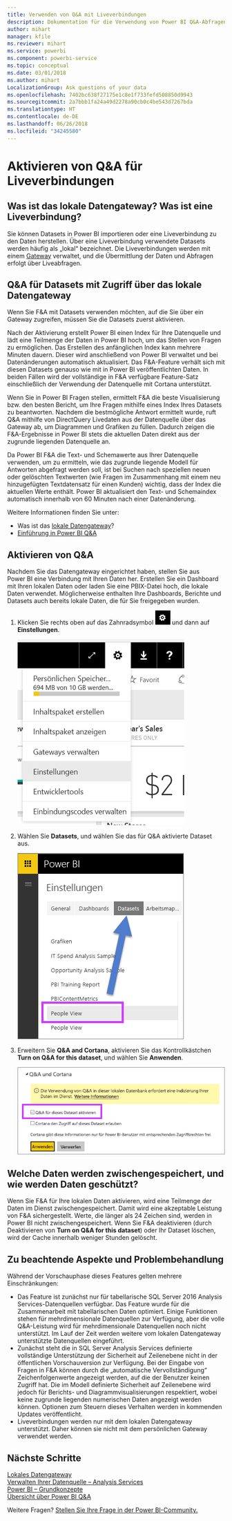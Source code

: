 ```yaml
---
title: Verwenden von Q&A mit Liveverbindungen
description: Dokumentation für die Verwendung von Power BI Q&A-Abfragen in natürlicher Sprache mit Liveverbindungen mit Analysis Services-Daten und dem lokalen Datengateway.
author: mihart
manager: kfile
ms.reviewer: mihart
ms.service: powerbi
ms.component: powerbi-service
ms.topic: conceptual
ms.date: 03/01/2018
ms.author: mihart
LocalizationGroup: Ask questions of your data
ms.openlocfilehash: 7402bc638f27175e1c8e1f733fefd508850d9943
ms.sourcegitcommit: 2a7bbb1fa24a49d2278a90cb0c4be543d7267bda
ms.translationtype: HT
ms.contentlocale: de-DE
ms.lasthandoff: 06/26/2018
ms.locfileid: "34245580"
---
```

# <a name="enable-qa-for-live-connections"></a>Aktivieren von Q&A für Liveverbindungen
## <a name="what-is-on-premises-data-gateway--what-is-a-live-connection"></a>Was ist das lokale Datengateway?  Was ist eine Liveverbindung?
Sie können Datasets in Power BI importieren oder eine Liveverbindung zu den Daten herstellen. Über eine Liveverbindung verwendete Datasets werden häufig als „lokal“ bezeichnet. Die Liveverbindungen werden mit einem [Gateway](service-gateway-onprem.md) verwaltet, und die Übermittlung der Daten und Abfragen erfolgt über Liveabfragen.

## <a name="qa-for-on-premises-data-gateway-datasets"></a>Q&A für Datasets mit Zugriff über das lokale Datengateway
Wenn Sie F&A mit Datasets verwenden möchten, auf die Sie über ein Gateway zugreifen, müssen Sie die Datasets zuerst aktivieren.

Nach der Aktivierung erstellt Power BI einen Index für Ihre Datenquelle und lädt eine Teilmenge der Daten in Power BI hoch, um das Stellen von Fragen zu ermöglichen. Das Erstellen des anfänglichen Index kann mehrere Minuten dauern. Dieser wird anschließend von Power BI verwaltet und bei Datenänderungen automatisch aktualisiert. Das F&A-Feature verhält sich mit diesen Datasets genauso wie mit in Power BI veröffentlichten Daten. In beiden Fällen wird der vollständige in F&A verfügbare Feature-Satz einschließlich der Verwendung der Datenquelle mit Cortana unterstützt.

Wenn Sie in Power BI Fragen stellen, ermittelt F&A die beste Visualisierung bzw. den besten Bericht, um Ihre Fragen mithilfe eines Index Ihres Datasets zu beantworten. Nachdem die bestmögliche Antwort ermittelt wurde, ruft Q&A mithilfe von DirectQuery Livedaten aus der Datenquelle über das Gateway ab, um Diagrammen und Grafiken zu füllen. Dadurch zeigen die F&A-Ergebnisse in Power BI stets die aktuellen Daten direkt aus der zugrunde liegenden Datenquelle an.

Da Power BI F&A die Text- und Schemawerte aus Ihrer Datenquelle verwenden, um zu ermitteln, wie das zugrunde liegende Modell für Antworten abgefragt werden soll, ist bei Suchen nach speziellen neuen oder gelöschten Textwerten (wie Fragen im Zusammenhang mit einem neu hinzugefügten Textdatensatz für einen Kunden) wichtig, dass der Index die aktuellen Werte enthält. Power BI aktualisiert den Text- und Schemaindex automatisch innerhalb von 60 Minuten nach einer Datenänderung.

Weitere Informationen finden Sie unter:

* Was ist das [lokale Datengateway](service-gateway-onprem.md)?
* [Einführung in Power BI Q&A](power-bi-q-and-a.md)

## <a name="enable-qa"></a>Aktivieren von Q&A
Nachdem Sie das Datengateway eingerichtet haben, stellen Sie aus Power BI eine Verbindung mit Ihren Daten her.  Erstellen Sie ein Dashboard mit Ihren lokalen Daten oder laden Sie eine PBIX-Datei hoch, die lokale Daten verwendet.  Möglicherweise enthalten Ihre Dashboards, Berichte und Datasets auch bereits lokale Daten, die für Sie freigegeben wurden.

1. Klicken Sie rechts oben auf das Zahnradsymbol ![Zahnradsymbol](media/service-q-and-a-direct-query/power-bi-cog.png) und dann auf **Einstellungen**.
   
   ![Menü „Einstellungen“](media/service-q-and-a-direct-query/powerbi-settings.png)
2. Wählen Sie **Datasets**, und wählen Sie das für Q&A aktivierte Dataset aus.
   
   ![Anzeige „Datasets“ im Menü „Einstellungen“](media/service-q-and-a-direct-query/power-bi-q-and-a-settings.png)
3. Erweitern Sie **Q&A and Cortana**, aktivieren Sie das Kontrollkästchen **Turn on Q&A for this dataset**, und wählen Sie **Anwenden**.
   
    ![Erweiterter Q&A-Bereich](media/service-q-and-a-direct-query/power-bi-q-and-a-directquery.png)

## <a name="what-data-is-cached-and-how-is-privacy-protected"></a>Welche Daten werden zwischengespeichert, und wie werden Daten geschützt?
Wenn Sie F&A für Ihre lokalen Daten aktivieren, wird eine Teilmenge der Daten im Dienst zwischengespeichert. Damit wird eine akzeptable Leistung von F&A sichergestellt. Werte, die länger als 24 Zeichen sind, werden in Power BI nicht zwischengespeichert. Wenn Sie F&A deaktivieren (durch Deaktivieren von **Turn on Q&A for this dataset**) oder Ihr Dataset löschen, wird der Cache innerhalb weniger Stunden gelöscht.

## <a name="considerations-and-troubleshooting"></a>Zu beachtende Aspekte und Problembehandlung
Während der Vorschauphase dieses Features gelten mehrere Einschränkungen:

* Das Feature ist zunächst nur für tabellarische SQL Server 2016 Analysis Services-Datenquellen verfügbar. Das Feature wurde für die Zusammenarbeit mit tabellarischen Daten optimiert. Einige Funktionen stehen für mehrdimensionale Datenquellen zur Verfügung, aber die volle Q&A-Leistung wird für mehrdimensionale Datenquellen noch nicht unterstützt. Im Lauf der Zeit werden weitere vom lokalen Datengateway unterstützte Datenquellen eingeführt.
* Zunächst steht die in SQL Server Analysis Services definierte vollständige Unterstützung der Sicherheit auf Zeilenebene nicht in der öffentlichen Vorschauversion zur Verfügung. Bei der Eingabe von Fragen in F&A können durch die „automatische Vervollständigung“ Zeichenfolgenwerte angezeigt werden, auf die der Benutzer keinen Zugriff hat. Die im Modell definierte Sicherheit auf Zeilenebene wird jedoch für Berichts- und Diagrammvisualisierungen respektiert, wobei keine zugrunde liegenden numerischen Daten angezeigt werden können. Optionen zum Steuern dieses Verhalten werden in kommenden Updates veröffentlicht.
* Liveverbindungen werden nur mit dem lokalen Datengateway unterstützt. Daher können sie nicht mit dem persönlichen Gateway verwendet werden.

## <a name="next-steps"></a>Nächste Schritte
[Lokales Datengateway](service-gateway-onprem.md)  
[Verwalten Ihrer Datenquelle – Analysis Services](service-gateway-enterprise-manage-ssas.md)  
[Power BI – Grundkonzepte](service-basic-concepts.md)  
[Übersicht über Power BI Q&A](power-bi-q-and-a.md)  

Weitere Fragen? [Stellen Sie Ihre Frage in der Power BI-Community.](http://community.powerbi.com/)

